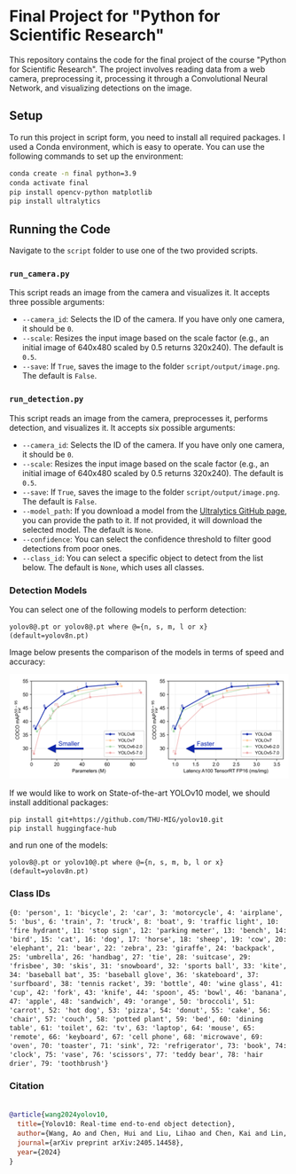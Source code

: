 # Final Project for "Python for Scientific Research"

This repository contains the code for the final project of the course "Python for Scientific Research". The project involves reading data from a web camera, preprocessing it, processing it through a Convolutional Neural Network, and visualizing detections on the image.

## Setup

To run this project in script form, you need to install all required packages. I used a Conda environment, which is easy to operate. You can use the following commands to set up the environment:

```bash
conda create -n final python=3.9
conda activate final
pip install opencv-python matplotlib
pip install ultralytics
```

## Running the Code

Navigate to the `script` folder to use one of the two provided scripts.

### `run_camera.py`

This script reads an image from the camera and visualizes it. It accepts three possible arguments:

- `--camera_id`: Selects the ID of the camera. If you have only one camera, it should be `0`.
- `--scale`: Resizes the input image based on the scale factor (e.g., an initial image of 640x480 scaled by 0.5 returns 320x240). The default is `0.5`.
- `--save`: If `True`, saves the image to the folder `script/output/image.png`. The default is `False`.

### `run_detection.py`

This script reads an image from the camera, preprocesses it, performs detection, and visualizes it. It accepts six possible arguments:

- `--camera_id`: Selects the ID of the camera. If you have only one camera, it should be `0`.
- `--scale`: Resizes the input image based on the scale factor (e.g., an initial image of 640x480 scaled by 0.5 returns 320x240). The default is `0.5`.
- `--save`: If `True`, saves the image to the folder `script/output/image.png`. The default is `False`.
- `--model_path`: If you download a model from the [Ultralytics GitHub page](https://github.com/ultralytics/ultralytics), you can provide the path to it. If not provided, it will download the selected model. The default is `None`.
- `--confidence`: You can select the confidence threshold to filter good detections from poor ones.
- `--class_id`: You can select a specific object to detect from the list below. The default is `None`, which uses all classes.


### Detection Models
You can select one of the following models to perform detection:
```
yolov8@.pt or yolov8@.pt where @={n, s, m, l or x} (default=yolov8n.pt)

```
Image below presents the comparison of the models in terms of speed and accuracy:


<div align="center">
  <img src="yolo-comparison-plots.png" width="1000px"/><br>
</div>


If we would like to work on State-of-the-art YOLOv10 model, we should install additional packages:

```
pip install git+https://github.com/THU-MIG/yolov10.git
pip install huggingface-hub
```

and run one of the models:

```
yolov8@.pt or yolov10@.pt where @={n, s, m, b, l or x} (default=yolov8n.pt)

```

### Class IDs

```
{0: 'person', 1: 'bicycle', 2: 'car', 3: 'motorcycle', 4: 'airplane', 5: 'bus', 6: 'train', 7: 'truck', 8: 'boat', 9: 'traffic light', 10: 'fire hydrant', 11: 'stop sign', 12: 'parking meter', 13: 'bench', 14: 'bird', 15: 'cat', 16: 'dog', 17: 'horse', 18: 'sheep', 19: 'cow', 20: 'elephant', 21: 'bear', 22: 'zebra', 23: 'giraffe', 24: 'backpack', 25: 'umbrella', 26: 'handbag', 27: 'tie', 28: 'suitcase', 29: 'frisbee', 30: 'skis', 31: 'snowboard', 32: 'sports ball', 33: 'kite', 34: 'baseball bat', 35: 'baseball glove', 36: 'skateboard', 37: 'surfboard', 38: 'tennis racket', 39: 'bottle', 40: 'wine glass', 41: 'cup', 42: 'fork', 43: 'knife', 44: 'spoon', 45: 'bowl', 46: 'banana', 47: 'apple', 48: 'sandwich', 49: 'orange', 50: 'broccoli', 51: 'carrot', 52: 'hot dog', 53: 'pizza', 54: 'donut', 55: 'cake', 56: 'chair', 57: 'couch', 58: 'potted plant', 59: 'bed', 60: 'dining table', 61: 'toilet', 62: 'tv', 63: 'laptop', 64: 'mouse', 65: 'remote', 66: 'keyboard', 67: 'cell phone', 68: 'microwave', 69: 'oven', 70: 'toaster', 71: 'sink', 72: 'refrigerator', 73: 'book', 74: 'clock', 75: 'vase', 76: 'scissors', 77: 'teddy bear', 78: 'hair drier', 79: 'toothbrush'}
```

### Citation
  
```bibtex

@article{wang2024yolov10,
  title={Yolov10: Real-time end-to-end object detection},
  author={Wang, Ao and Chen, Hui and Liu, Lihao and Chen, Kai and Lin, Zijia and Han, Jungong and Ding, Guiguang},
  journal={arXiv preprint arXiv:2405.14458},
  year={2024}
}

```
